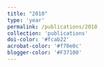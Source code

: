 ```yaml
---
title: "2010"
type: 'year'
permalink: /publications/2010
collection: 'publications'
doi-color: '#fcab22'
acrobat-color: '#f70e0c'
blogger-color: '#F37100'
---
```

